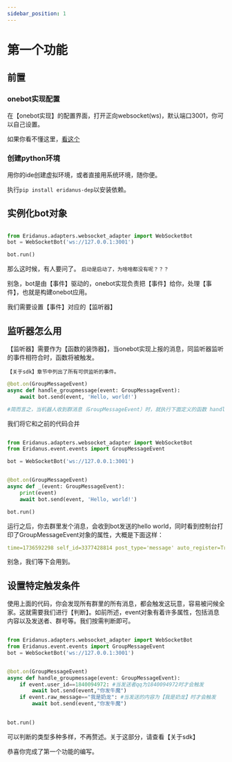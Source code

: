 ```yaml
---
sidebar_position: 1
---
```


# 第一个功能
## 前置
### onebot实现配置
在【onebot实现】的配置界面，打开正向websocket(ws)，默认端口3001，你可以自己设置。

如果你看不懂这里，[看这个](https://eridanus-doc.netlify.app/docs/intro/)
### 创建python环境
用你的ide创建虚拟环境，或者直接用系统环境，随你便。

执行`pip install eridanus-dep`以安装依赖。
## 实例化bot对象
```python

from Eridanus.adapters.websocket_adapter import WebSocketBot
bot = WebSocketBot('ws://127.0.0.1:3001')

bot.run()
```

那么这时候，有人要问了。
`启动是启动了，为啥啥都没有呢？？？`

别急，bot是由【事件】驱动的，onebot实现负责把【事件】给你，处理【事件】，也就是构建onebot应用。

我们需要设置【事件】对应的【监听器】
## 监听器怎么用
【监听器】需要作为【函数的装饰器】，当onebot实现上报的消息，同监听器监听的事件相符合时，函数将被触发。

`【关于sdk】章节中列出了所有可供监听的事件。`
```python
@bot.on(GroupMessageEvent)
async def handle_groupmessage(event: GroupMessageEvent):
    await bot.send(event, 'Hello, world!')

#简而言之，当机器人收到群消息（GroupMessageEvent）时，就执行下面定义的函数 handle_groupmessage。
```
我们将它和之前的代码合并
```python

from Eridanus.adapters.websocket_adapter import WebSocketBot
from Eridanus.event.events import GroupMessageEvent

bot = WebSocketBot('ws://127.0.0.1:3001')


@bot.on(GroupMessageEvent)
async def _(event: GroupMessageEvent):
    print(event)
    await bot.send(event, 'Hello, world!')

bot.run()
```
运行之后，你去群里发个消息，会收到bot发送的hello world，同时看到控制台打印了GroupMessageEvent对象的属性，大概是下面这样：
```yaml
time=1736592298 self_id=3377428814 post_type='message' auto_register=True sub_type='normal' user_id=1840094972 message_type='group' message_id=1009710404 message=[[CQ:text,]] original_message=None font=14 sender=Sender(user_id=1840094972, nickname='呷玛日巴', sex=None, age=None, card='vbjvb', area=None, level=None, role='member', title='') to_me=False reply=None processed_message=[{'text': '3'}] group_id=879886836 anonymous=None real_id=1009710404 message_seq=1009710404 raw_message='3' message_format='array'
```
别急，我们等下会用到。
## 设置特定触发条件
使用上面的代码，你会发现所有群里的所有消息，都会触发这玩意，容易被问候全家。这就需要我们进行【判断】。如前所述，event对象有着许多属性，包括消息内容以及发送者、群号等。我们按需判断即可。
```python

from Eridanus.adapters.websocket_adapter import WebSocketBot
from Eridanus.event.events import GroupMessageEvent
bot = WebSocketBot('ws://127.0.0.1:3001')


@bot.on(GroupMessageEvent) 
async def handle_groupmessage(event: GroupMessageEvent):
    if event.user_id==1840094972: #当发送者qq为1840094972时才会触发
        await bot.send(event,"你发牛魔") 
    if event.raw_message=="我是奶龙": #当发送的内容为【我是奶龙】时才会触发
        await bot.send(event,"你发牛魔") 
        

bot.run()
```
可以判断的类型多种多样，不再赘述。关于这部分，请查看【关于sdk】

恭喜你完成了第一个功能的编写。
